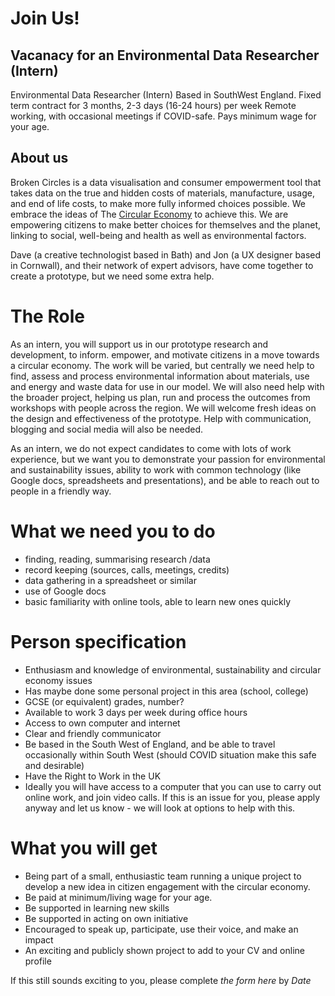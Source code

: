 # Join Us!
## Vacanacy for an Environmental Data Researcher (Intern)

Environmental Data Researcher (Intern)
Based in SouthWest England.
Fixed term contract for 3 months, 2-3 days (16-24 hours) per week
Remote working, with occasional meetings if COVID-safe.
Pays minimum wage for your age.

## About us
Broken Circles is a data visualisation and consumer empowerment tool that takes data on the true and hidden costs of materials, manufacture, usage, and end of life costs, to make more fully informed choices possible. We embrace the ideas of The [Circular Economy](https://www.ellenmacarthurfoundation.org/explore/the-circular-economy-in-detail) to achieve this. We are empowering citizens to make better choices for themselves and the planet, linking to social, well-being and health as well as environmental factors. 

Dave (a creative technologist based in Bath) and Jon (a UX designer based in Cornwall), and their network of expert advisors, have come together to create a prototype, but we need some extra help.

# The Role
As an intern, you will support us in our prototype research and development, to inform. empower, and motivate citizens in a move towards a circular economy.
The work will be varied, but centrally we need help to find, assess and process environmental information about materials, use and energy and waste data for use in our model.
We will also need help with the broader project, helping us plan, run and process the outcomes from workshops with people across the region.
We will welcome fresh ideas on the design and effectiveness of the prototype.
Help with communication, blogging and social media will also be needed.

As an intern, we do not expect candidates to come with lots of work experience, but we want you to demonstrate your passion for environmental and sustainability issues, ability to work with common technology (like Google docs, spreadsheets and presentations), and be able to reach out to people in a friendly way.

# What we need you to do
- finding, reading, summarising research /data
- record keeping (sources, calls, meetings, credits)
- data gathering in a spreadsheet or similar
- use of Google docs
- basic familiarity with online tools, able to learn new ones quickly

# Person specification
- Enthusiasm and knowledge of environmental, sustainability and circular economy issues
- Has maybe done some personal project in this area (school, college)
- GCSE (or equivalent) grades, number?
- Available to work 3 days per week during office hours
- Access to own computer and internet
- Clear and friendly communicator
- Be based in the South West of England, and be able to travel occasionally within South West (should COVID situation make this safe and desirable)
- Have the Right to Work in the UK
- Ideally you will have access to a computer that you can use to carry out online work, and join video calls. If this is an issue for you, please apply anyway and let us know - we will look at options to help with this.

# What you will get
- Being part of a small, enthusiastic team running a unique project to develop a new idea in citizen engagement with the circular economy.
- Be paid at minimum/living wage for your age.
- Be supported in learning new skills
- Be  supported in acting on own initiative
- Encouraged to speak up, participate, use their voice, and make an impact
- An exciting and publicly shown project to add to your CV and online profile

If this still sounds exciting to you, please complete *the form here* by *Date*
